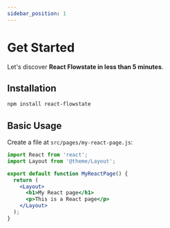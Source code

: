 ```yaml
---
sidebar_position: 1
---
```


# Get Started

Let's discover **React Flowstate in less than 5 minutes**.

## Installation

```bash
npm install react-flowstate
```

## Basic Usage

Create a file at `src/pages/my-react-page.js`:

```jsx title="src/pages/my-react-page.js"
import React from 'react';
import Layout from '@theme/Layout';

export default function MyReactPage() {
  return (
    <Layout>
      <h1>My React page</h1>
      <p>This is a React page</p>
    </Layout>
  );
}
```
